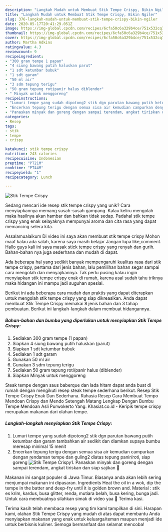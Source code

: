 ```yaml
---
description: "Langkah Mudah untuk Membuat Stik Tempe Crispy, Bikin Ngiler"
title: "Langkah Mudah untuk Membuat Stik Tempe Crispy, Bikin Ngiler"
slug: 376-langkah-mudah-untuk-membuat-stik-tempe-crispy-bikin-ngiler
date: 2020-05-17T20:41:29.051Z
image: https://img-global.cpcdn.com/recipes/6cfa50c6a329b4ce/751x532cq70/stik-tempe-crispy-foto-resep-utama.jpg
thumbnail: https://img-global.cpcdn.com/recipes/6cfa50c6a329b4ce/751x532cq70/stik-tempe-crispy-foto-resep-utama.jpg
cover: https://img-global.cpcdn.com/recipes/6cfa50c6a329b4ce/751x532cq70/stik-tempe-crispy-foto-resep-utama.jpg
author: Martha Adkins
ratingvalue: 4.3
reviewcount: 9
recipeingredient:
- "300 gram tempe 1 papan"
- "4 siung bawang putih haluskan parut"
- "1 sdt ketumbar bubuk"
- "1 sdt garam"
- "50 ml air"
- "3 sdm tepung terigu"
- "50 gram tepung rotipanir halus diblender"
- " Minyak untuk menggoreng"
recipeinstructions:
- "Lumuri tempe yang sudah dipotong2 stik dgn parutan bawang putih ketumbar dan garam tambahkan air sedikit dan diamkan supaya bumbu meresap minimal 15 menit"
- "Encerkan tepung terigu dengan semua sisa air kemudian campurkan dengan rendaman tempe dan guling2 diatas tepung panir/roti, siap goreng"
- "Panaskan minyak dan goreng dengan sampai terendam, angkat tiriskan dan siap sajikan 🙏"
categories:
- Resep
tags:
- stik
- tempe
- crispy

katakunci: stik tempe crispy 
nutrition: 243 calories
recipecuisine: Indonesian
preptime: "PT21M"
cooktime: "PT44M"
recipeyield: "1"
recipecategory: Lunch

---
```



![Stik Tempe Crispy](https://img-global.cpcdn.com/recipes/6cfa50c6a329b4ce/751x532cq70/stik-tempe-crispy-foto-resep-utama.jpg)

Sedang mencari ide resep stik tempe crispy yang unik? Cara menyiapkannya memang susah-susah gampang. Kalau keliru mengolah maka hasilnya akan hambar dan bahkan tidak sedap. Padahal stik tempe crispy yang enak selayaknya mempunyai aroma dan cita rasa yang dapat memancing selera kita.

Assalamualaikum Di video ini saya akan membuat stik tempe crispy Mohon maaf kalau ada salah, karena saya masih belajar Jangan lupa like,comment. Hallo guys kali ini saya masak stick tempe crispy yang renyah dan gurih. Bahan-bahan nya juga sederhana dan mudah di dapat.

Ada beberapa hal yang sedikit banyak mempengaruhi kualitas rasa dari stik tempe crispy, pertama dari jenis bahan, lalu pemilihan bahan segar sampai cara mengolah dan menyajikannya. Tak perlu pusing kalau ingin menyiapkan stik tempe crispy enak di rumah, karena asal sudah tahu triknya maka hidangan ini mampu jadi suguhan spesial.


Berikut ini ada beberapa cara mudah dan praktis yang dapat diterapkan untuk mengolah stik tempe crispy yang siap dikreasikan. Anda dapat membuat Stik Tempe Crispy memakai 8 jenis bahan dan 3 tahap pembuatan. Berikut ini langkah-langkah dalam membuat hidangannya.

<!--inarticleads1-->

##### Bahan-bahan dan bumbu yang diperlukan untuk menyiapkan Stik Tempe Crispy:

1. Sediakan 300 gram tempe (1 papan)
1. Siapkan 4 siung bawang putih haluskan (parut)
1. Siapkan 1 sdt ketumbar bubuk
1. Sediakan 1 sdt garam
1. Gunakan 50 ml air
1. Gunakan 3 sdm tepung terigu
1. Sediakan 50 gram tepung roti/panir halus (diblender)
1. Siapkan  Minyak untuk menggoreng


Steak tempe dengan saus baberque dan lada hitam dapat anda buat di rumah dengan mengikuti resep steak tempe sederhana berikut. Resep Stik Tempe Crispy Enak Dan Sederhana. Rahasia Resep Cara Membuat Tempo Mendoan Crispy dan Mendo Setengah Matang Lengkap Dengan Bumbu Tempe Mendoan Asli Purwokerto Yang. Khasiat.co.id - Keripik tempe crispy merupakan makanan dari olahan tempe. 

<!--inarticleads2-->

##### Langkah-langkah menyiapkan Stik Tempe Crispy:

1. Lumuri tempe yang sudah dipotong2 stik dgn parutan bawang putih ketumbar dan garam tambahkan air sedikit dan diamkan supaya bumbu meresap minimal 15 menit
1. Encerkan tepung terigu dengan semua sisa air kemudian campurkan dengan rendaman tempe dan guling2 diatas tepung panir/roti, siap goreng
<img src="//assets-global.cpcdn.com/assets/icons/button_play-2c75c40dde080a61004c1f40b05d8f140eaff45d7e9e6481dc71c63d2e7c4909.png" alt="Stik Tempe Crispy">1. Panaskan minyak dan goreng dengan sampai terendam, angkat tiriskan dan siap sajikan 🙏


Makanan ini sangat populer di Jawa Timur. Biasanya anda akan lebih sering menjumpai makanan ini dipasaran. Ingredients Heat the oil in a wok, dip the tempe in the batter and deep-fry until it is golden brown and. Material : stik es krim, kardus, busa glitter, renda, mutiara belah, busa kering, bunga jadi. Untuk cara membuatnya silahkan simak di video yaa 🧐 Terima kasi. 

Terima kasih telah membaca resep yang tim kami tampilkan di sini. Harapan kami, olahan Stik Tempe Crispy yang mudah di atas dapat membantu Anda menyiapkan makanan yang enak untuk keluarga/teman maupun menjadi ide untuk berbisnis kuliner. Semoga bermanfaat dan selamat mencoba!
